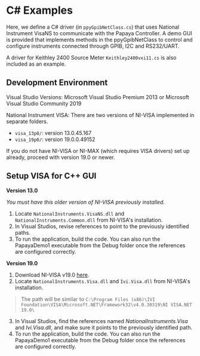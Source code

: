 C# Examples
========================
Here, we define a C# driver (in `ppyGpibNetClass.cs`) that uses National Instrument VisaNS to communicate with the Papaya Controller.
A demo GUI is provided that implements methods in the ppyGpibNetClass to control and configure instruments connected through GPIB, I2C and RS232/UART.

A driver for Keithley 2400 Source Meter `Keithley2400vxi11.cs` is also included as an example.

Development Environment
------------------------
Visual Studio Versions: Microsoft Visual Studio Premium 2013 or Microsoft Visual Studio Community 2019

National Instrument VISA: There are two versions of NI-VISA implemented in separate folders.
- `visa_13p0/`: version 13.0.45.167
- `visa_19p0/`: version 19.0.0.49152

If you do not have NI-VISA or NI-MAX (which requires VISA drivers) set up already, proceed with version 19.0 or newer.

Setup VISA for C++ GUI
------------------------
__Version 13.0__

_You must have this older version of NI-VISA previously installed._
1. Locate `NationalInstruments.VisaNS.dll` and `NationalInstruments.Common.dll` from NI-VISA's installation.
1. In Visual Studios, revise references to point to the previously identified paths.
2. To run the application, build the code. You can also run the PapayaDemo1 executable from the Debug folder once the references are configured correctly.

__Version 19.0__

1. Download NI-VISA v19.0 [here](http://www.ni.com/en-us/support/downloads/drivers/download.ni-visa.html#305862).
2. Locate `NationalInstruments.Visa.dll` and `Ivi.Visa.dll` from NI-VISA's installation. 
> The path will be similar to `C:\Program Files (x86)\IVI Foundation\VISA\Microsoft.NET\Framework32\v4.0.30319\NI VISA.NET 19.0\`
3. In Visual Studios, find the references named _NationalInstruments.Visa_ and _Ivi.Visa.dll_, and make sure it points to the previously identified path.
4. To run the application, build the code. You can also run the PapayaDemo1 executable from the Debug folder once the references are configured correctly.
